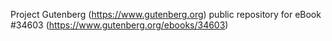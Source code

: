 Project Gutenberg (https://www.gutenberg.org) public repository for eBook #34603 (https://www.gutenberg.org/ebooks/34603)

